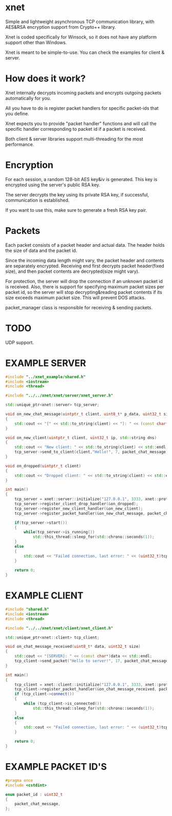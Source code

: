 # xnet
Simple and lightweight asynchronous TCP communication library, with AES&RSA encryption support from Crypto++ library.

Xnet is coded specifically for Winsock, so it does not have any platform support other than Windows.

Xnet is meant to be simple-to-use. You can check the examples for client & server.

# How does it work?
Xnet internally decrypts incoming packets and encrypts outgoing packets automatically for you. 

All you have to do is register packet handlers for specific packet-ids that you define.

Xnet expects you to provide "packet handler" functions and will call the specific handler corresponding to packet id if a packet is received.

Both client & server libraries support multi-threading for the most performance.

# Encryption
For each session, a random 128-bit AES key&iv is generated. This key is encrypted using the server's public RSA key.

The server decrypts the key using its private RSA key, if successful, communication is established.

If you want to use this, make sure to generate a fresh RSA key pair. 

# Packets
Each packet consists of a packet header and actual data. The header holds the size of data and the packet id.

Since the incoming data length might vary, the packet header and contents are separately encrypted. Receiving end first decrypts packet header(fixed size), and then packet contents are decrypted(size might vary).

For protection, the server will drop the connection if an unknown packet id is received. Also, there is support for specifying maximum packet sizes per packet id, so the server will stop decrypting&reading packet contents if its size exceeds maximum packet size. This will prevent DOS attacks.

packet_manager class is responsible for receiving & sending packets.

# TODO
UDP support.

# EXAMPLE SERVER
```cpp
#include "../xnet_example/shared.h"
#include <iostream>
#include <thread>

#include "../../xnet/xnet/server/xnet_server.h"

std::unique_ptr<xnet::server> tcp_server;

void on_new_chat_message(uintptr_t client, uint8_t* p_data, uint32_t size)
{
	std::cout << "[" << std::to_string(client) << "]: " << (const char*)p_data << std::endl;
}

void on_new_client(uintptr_t client, uint32_t ip, std::string dns)
{
	std::cout << "New client: " << std::to_string(client) << std::endl;
	tcp_server->send_to_client(client,"Hello!", 7, packet_chat_message);
}

void on_dropped(uintptr_t client)
{
	std::cout << "Dropped client: " << std::to_string(client) << std::endl;
}

int main()
{
	tcp_server = xnet::server::initialize("127.0.0.1", 3333, xnet::protocol::tcp);
	tcp_server->register_client_drop_handler(&on_dropped);
	tcp_server->register_new_client_handler(&on_new_client);
	tcp_server->register_packet_handler(&on_new_chat_message, packet_chat_message);

	if(tcp_server->start())
	{
		while(tcp_server->is_running())
			std::this_thread::sleep_for(std::chrono::seconds(1));
	}
	else
	{
		std::cout << "Failed connection, last error: " << (uint32_t)tcp_server->get_last_error() << " : " << tcp_server->get_last_os_error() << std::endl;
	}
	
	return 0;
}
```

# EXAMPLE CLIENT
```cpp
#include "shared.h"
#include <iostream>
#include <thread>

#include "../../xnet/xnet/client/xnet_client.h"

std::unique_ptr<xnet::client> tcp_client;

void on_chat_message_received(uint8_t* data, uint32_t size)
{
	std::cout << "[SERVER]: " << (const char*)data << std::endl;
	tcp_client->send_packet("Hello to server!", 17, packet_chat_message);
}

int main()
{
	tcp_client = xnet::client::initialize("127.0.0.1", 3333, xnet::protocol::tcp);
	tcp_client->register_packet_handler(&on_chat_message_received, packet_chat_message);
	if (tcp_client->connect())
	{
		while (tcp_client->is_connected())
			std::this_thread::sleep_for(std::chrono::seconds(1));
	}
	else
	{
		std::cout << "Failed connection, last error: " << (uint32_t)tcp_client->get_last_error() << " : "<<  tcp_client->get_last_os_error() << std::endl;
	}

	return 0;
}
```

# EXAMPLE PACKET ID'S
```cpp
#pragma once
#include <cstdint>

enum packet_id : uint32_t
{
	packet_chat_message,
};
```


